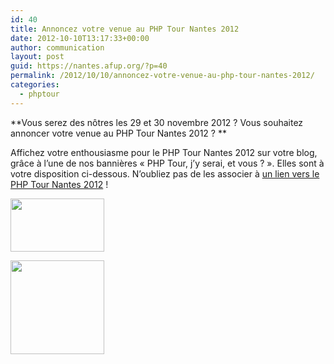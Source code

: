 ```yaml
---
id: 40
title: Annoncez votre venue au PHP Tour Nantes 2012
date: 2012-10-10T13:17:33+00:00
author: communication
layout: post
guid: https://nantes.afup.org/?p=40
permalink: /2012/10/10/annoncez-votre-venue-au-php-tour-nantes-2012/
categories:
  - phptour
---
```

**Vous serez des nôtres les 29 et 30 novembre 2012 ? Vous souhaitez annoncer votre venue au PHP Tour Nantes 2012 ? **

Affichez votre enthousiasme pour le PHP Tour Nantes 2012 sur votre blog, grâce à l&rsquo;une de nos bannières &laquo;&nbsp;PHP Tour, j&rsquo;y serai, et vous ?&nbsp;&raquo;. Elles sont à votre disposition ci-dessous. N&rsquo;oubliez pas de les associer à [un lien vers le PHP Tour Nantes 2012](http://afup.org/pages/phptournantes2012/) !

<div id='gallery-1' class='gallery galleryid-40 gallery-columns-3 gallery-size-thumbnail'>
  <dl class='gallery-item'>
    <dt class='gallery-icon landscape'>
      <a href='https://nantes.afup.org/files/2012/10/php_tour_Nantes_2012_jyserai.png'><img width="150" height="85" src="https://nantes.afup.org/files/2012/10/php_tour_Nantes_2012_jyserai-150x85.png" class="attachment-thumbnail size-thumbnail" alt="" /></a>
    </dt>
  </dl>
  
  <dl class='gallery-item'>
    <dt class='gallery-icon portrait'>
      <a href='https://nantes.afup.org/files/2012/10/php_tour_Nantes_2012_C.png'><img width="150" height="150" src="https://nantes.afup.org/files/2012/10/php_tour_Nantes_2012_C-150x150.png" class="attachment-thumbnail size-thumbnail" alt="" /></a>
    </dt>
  </dl>
  
  <br style='clear: both' />
</div>